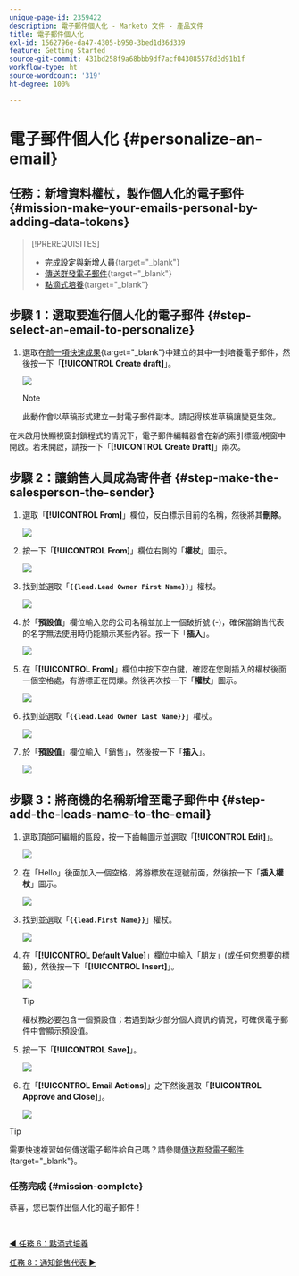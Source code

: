 ```yaml
---
unique-page-id: 2359422
description: 電子郵件個人化 - Marketo 文件 - 產品文件
title: 電子郵件個人化
exl-id: 1562796e-da47-4305-b950-3bed1d36d339
feature: Getting Started
source-git-commit: 431bd258f9a68bbb9df7acf043085578d3d91b1f
workflow-type: ht
source-wordcount: '319'
ht-degree: 100%

---
```


# 電子郵件個人化 {#personalize-an-email}

## 任務：新增資料權杖，製作個人化的電子郵件 {#mission-make-your-emails-personal-by-adding-data-tokens}

>[!PREREQUISITES]
>
>* [完成設定與新增人員](/help/marketo/getting-started/quick-wins/get-set-up-and-add-a-person.md){target="_blank"}
>* [傳送群發電子郵件](/help/marketo/getting-started/quick-wins/send-an-email.md){target="_blank"}
>* [點滴式培養](/help/marketo/getting-started/quick-wins/drip-drip-nurture.md){target="_blank"}

## 步驟 1：選取要進行個人化的電子郵件 {#step-select-an-email-to-personalize}

1. 選取在[前一項快速成果](/help/marketo/getting-started/quick-wins/drip-drip-nurture.md){target="_blank"}中建立的其中一封培養電子郵件，然後按一下「**[!UICONTROL Create draft]**」。

   ![](assets/personalize-an-email-1.png)

   >[!NOTE]
   >
   >此動作會以草稿形式建立一封電子郵件副本。請記得核准草稿讓變更生效。

在未啟用快顯視窗封鎖程式的情況下，電子郵件編輯器會在新的索引標籤/視窗中開啟。若未開啟，請按一下「**[!UICONTROL Create Draft]**」兩次。

## 步驟 2：讓銷售人員成為寄件者 {#step-make-the-salesperson-the-sender}

1. 選取「**[!UICONTROL From]**」欄位，反白標示目前的名稱，然後將其&#x200B;**刪除**。

   ![](assets/personalize-an-email-2.png)

1. 按一下「**[!UICONTROL From]**」欄位右側的「**權杖**」圖示。

   ![](assets/personalize-an-email-3.png)

1. 找到並選取「**`{{lead.Lead Owner First Name}}`**」權杖。

   ![](assets/personalize-an-email-4.png)

1. 於「**預設值**」欄位輸入您的公司名稱並加上一個破折號 (-)，確保當銷售代表的名字無法使用時仍能顯示某些內容。按一下「**插入**」。

   ![](assets/personalize-an-email-5.png)

1. 在「**[!UICONTROL From]**」欄位中按下空白鍵，確認在您剛插入的權杖後面一個空格處，有游標正在閃爍。然後再次按一下「**權杖**」圖示。

   ![](assets/personalize-an-email-6.png)

1. 找到並選取「**`{{lead.Lead Owner Last Name}}`**」權杖。

   ![](assets/personalize-an-email-7.png)

1. 於「**預設值**」欄位輸入「銷售」，然後按一下「**插入**」。

   ![](assets/personalize-an-email-8.png)

## 步驟 3：將商機的名稱新增至電子郵件中 {#step-add-the-leads-name-to-the-email}

1. 選取頂部可編輯的區段，按一下齒輪圖示並選取「**[!UICONTROL Edit]**」。

   ![](assets/personalize-an-email-9.png)

1. 在「Hello」後面加入一個空格，將游標放在逗號前面，然後按一下「**插入權杖**」圖示。

   ![](assets/personalize-an-email-10.png)

1. 找到並選取「**`{{lead.First Name}}`**」權杖。

   ![](assets/personalize-an-email-11.png)

1. 在「**[!UICONTROL Default Value]**」欄位中輸入「朋友」(或任何您想要的標籤)，然後按一下「**[!UICONTROL Insert]**」。

   ![](assets/personalize-an-email-12.png)

   >[!TIP]
   >
   >權杖務必要包含一個預設值；若遇到缺少部分個人資訊的情況，可確保電子郵件中會顯示預設值。

1. 按一下「**[!UICONTROL Save]**」。

   ![](assets/personalize-an-email-13.png)

1. 在「**[!UICONTROL Email Actions]**」之下然後選取「**[!UICONTROL Approve and Close]**」。

   ![](assets/personalize-an-email-14.png)

>[!TIP]
>
>需要快速複習如何傳送電子郵件給自己嗎？請參閱[傳送群發電子郵件](/help/marketo/getting-started/quick-wins/send-an-email.md){target="_blank"}。

### 任務完成 {#mission-complete}

恭喜，您已製作出個人化的電子郵件！

<br>

[◄ 任務 6：點滴式培養](/help/marketo/getting-started/quick-wins/drip-drip-nurture.md)

[任務 8：通知銷售代表 ►](/help/marketo/getting-started/quick-wins/alert-the-sales-rep.md)
